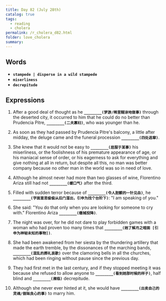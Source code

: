 ```yaml
---
title: Day 82 (July 28th)
catalog: true
tags: 
  - reading
  - cholera
permalink: /r_cholera_d82.html
folder: love_cholera
summary: 
---
```


## Words

-   <b data-toggle="tooltip" data-original-title="{{site.data.glossary.stampede}}">`stampede | disperse in a wild stampede`</b>
-   <b data-toggle="tooltip" data-original-title="{{site.data.glossary.miserliness}}">`miserliness`</b>
-   <b data-toggle="tooltip" data-original-title="{{site.data.glossary.decrepitude}}">`decrepitude`</b>



## Expressions

1.  After a good deal of thought as he <b data-toggle="tooltip" data-original-title="{{site.data.answers.hb_a}}">`________(梦游/稀里糊涂地做事)`</b> through the deserted city, it occurred to him that he could do no better than Prudencia Pitre, <b data-toggle="tooltip" data-original-title="{{site.data.answers.hb_a2}}">`________(二夫寡妇)`</b>, who was younger than he.

2.  As soon as they had passed by Prudencia Pitre's balcony, a little after midday, the deluge came and the funeral procession <b data-toggle="tooltip" data-original-title="{{site.data.answers.hb_b}}">`________(四处逃窜)`</b>.

3.  She knew that it would not be easy to <b data-toggle="tooltip" data-original-title="{{site.data.answers.hb_c}}">`________(屈服于某事)`</b> his miserliness, or the foolishness of his premature appearance of age, or his maniacal sense of order, or his eagerness to ask for everything and give nothing at all in return, but despite all this, no man was better company because no other man in the world was so in need of love.

4.  Although he almost never had more than two glasses of wine, Florentino Ariza still had not <b data-toggle="tooltip" data-original-title="{{site.data.answers.hb_d}}">`________(缓口气)`</b> after the third.

 5.  Filled with sudden terror because of <b data-toggle="tooltip" data-original-title="{{site.data.answers.hb_e}}">`________(令人胆颤的一针见血)`</b>, he <b data-toggle="tooltip" data-original-title="{{site.data.answers.hb_e2}}">`________(字面意思偷偷从后门溜出，引申为找个台阶下)`</b>: "I am speaking of you."

 6.  She said: "You do that only when you are looking for someone to cry with." Florentino Ariza <b data-toggle="tooltip" data-original-title="{{site.data.answers.hb_f}}">`________(缴械投降)`</b>.

 7.  The night was over, for he did not dare to play forbidden games with a woman who had proven too many times that <b data-toggle="tooltip" data-original-title="{{site.data.answers.hb_g}}">`________(她了解月之暗面 [引申为神秘未知的事物])`</b>.

 8.  She had been awakened from her siesta by the thundering artillery that made the earth tremble, by the dissonances of the marching bands, <b data-toggle="tooltip" data-original-title="{{site.data.answers.hb_h}}">`________(混乱的葬礼哀歌)`</b> over the clamoring bells in all the churches, which had been ringing without pause since the previous day.

9.  They had first met in the last century, and if they stopped meeting it was because she refused to allow anyone to <b data-toggle="tooltip" data-original-title="{{site.data.answers.hb_i}}">`________(看到她那时候的样子)`</b>, half blind and <b data-toggle="tooltip" data-original-title="{{site.data.answers.hb_i2}}">`________(濒临)`</b> decrepitude.

10. Although she never ever hinted at it, she would have <b data-toggle="tooltip" data-original-title="{{site.data.answers.hb_j}}">`________(出卖自己的灵魂/做昧良心的事)`</b> to marry him.